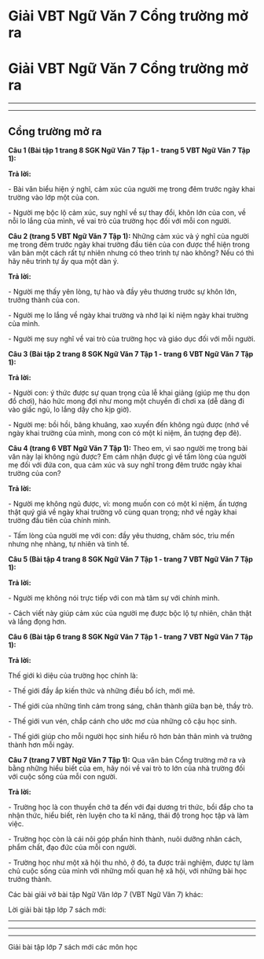 # Giải VBT Ngữ Văn 7 Cổng trường mở ra

# Giải VBT Ngữ Văn 7 Cổng trường mở ra

* * *

* * *

## Cổng trường mở ra

**Câu 1 (Bài tập 1 trang 8 SGK Ngữ Văn 7 Tập 1 - trang 5 VBT Ngữ Văn 7 Tập 1):**

**Trả lời:**

\- Bài văn biểu hiện ý nghĩ, cảm xúc của người mẹ trong đêm trước ngày khai trường vào lớp một của con. 

\- Người mẹ bộc lộ cảm xúc, suy nghĩ về sự thay đổi, khôn lớn của con, về nỗi lo lắng của mình, về vai trò của trường học đối với mỗi con người. 

**Câu 2 (trang 5 VBT Ngữ Văn 7 Tập 1):** Những cảm xúc và ý nghĩ của người mẹ trong đêm trước ngày khai trường đầu tiên của con được thể hiện trong văn bản một cách rất tự nhiên nhưng có theo trình tự nào không? Nếu có thì hãy nêu trình tự ấy qua một dàn ý. 

**Trả lời:**

\- Người mẹ thấy yên lòng, tự hào và đầy yêu thương trước sự khôn lớn, trưởng thành của con. 

\- Người mẹ lo lắng về ngày khai trường và nhớ lại kỉ niệm ngày khai trường của mình. 

\- Người mẹ suy nghĩ về vai trò của trường học và giáo dục đối với mỗi người. 

**Câu 3 (Bài tập 2 trang 8 SGK Ngữ Văn 7 Tập 1 - trang 6 VBT Ngữ Văn 7 Tập 1):**

**Trả lời:**

\- Người con: ý thức được sự quan trọng của lễ khai giảng (giúp mẹ thu dọn đồ chơi), háo hức mong đợi như mong một chuyến đi chơi xa (dễ dàng đi vào giấc ngủ, lo lắng dậy cho kịp giờ). 

\- Người mẹ: bồi hồi, bâng khuâng, xao xuyến đến không ngủ được (nhớ về ngày khai trường của mình, mong con có một kỉ niệm, ấn tượng đẹp đẽ). 

**Câu 4 (trang 6 VBT Ngữ Văn 7 Tập 1):** Theo em, vì sao người mẹ trong bài văn này lại không ngủ được? Em cảm nhận được gì về tấm lòng của người mẹ đối với đứa con, qua cảm xúc và suy nghĩ trong đêm trước ngày khai trường của con?

**Trả lời:**

\- Người mẹ không ngủ được, vì: mong muốn con có một kỉ niệm, ấn tượng thật quý giá về ngày khai trường vô cùng quan trọng; nhớ về ngày khai trường đầu tiên của chính mình. 

\- Tấm lòng của người mẹ với con: đầy yêu thương, chăm sóc, trìu mến nhưng nhẹ nhàng, tự nhiên và tinh tế. 

**Câu 5 (Bài tập 4 trang 8 SGK Ngữ Văn 7 Tập 1 - trang 7 VBT Ngữ Văn 7 Tập 1):**

**Trả lời:**

\- Người mẹ không nói trực tiếp với con mà tâm sự với chính mình. 

\- Cách viết này giúp cảm xúc của người mẹ được bộc lộ tự nhiên, chân thật và lắng đọng hơn. 

**Câu 6 (Bài tập 6 trang 8 SGK Ngữ Văn 7 Tập 1 - trang 7 VBT Ngữ Văn 7 Tập 1):**

**Trả lời:**

Thế giới kì diệu của trường học chính là: 

\- Thế giới đầy ắp kiến thức và những điều bổ ích, mới mẻ. 

\- Thế giới của những tình cảm trong sáng, chân thành giữa bạn bè, thầy trò. 

\- Thế giới vun vén, chắp cánh cho ước mơ của những cô cậu học sinh. 

\- Thế giới giúp cho mỗi người học sinh hiểu rõ hơn bản thân mình và trưởng thành hơn mỗi ngày. 

**Câu 7 (trang 7 VBT Ngữ Văn 7 Tập 1):** Qua văn bản Cổng trường mở ra và bằng những hiểu biết của em, hãy nói về vai trò to lớn của nhà trường đối với cuộc sống của mỗi con người.

**Trả lời:**

\- Trường học là con thuyền chở ta đến với đại dương tri thức, bồi đắp cho ta nhận thức, hiểu biết, rèn luyện cho ta kĩ năng, thái độ trong học tập và làm việc. 

\- Trường học còn là cái nôi góp phần hình thành, nuôi dưỡng nhân cách, phẩm chất, đạo đức của mỗi con người. 

\- Trường học như một xã hội thu nhỏ, ở đó, ta được trải nghiệm, được tự làm chủ cuộc sống của mình với những mối quan hệ xã hội, với những bài học trưởng thành. 

Các bài giải vở bài tập Ngữ Văn lớp 7 (VBT Ngữ Văn 7) khác:

Lời giải bài tập lớp 7 sách mới:

* * *

* * *

* * *

Giải bài tập lớp 7 sách mới các môn học
